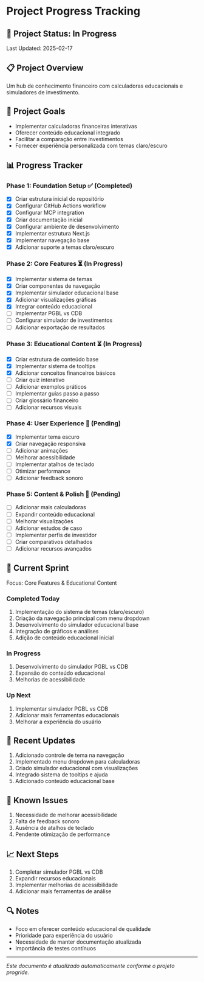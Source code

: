 # Project Progress Tracking

## 🚀 Project Status: In Progress
Last Updated: 2025-02-17

## 📋 Project Overview
Um hub de conhecimento financeiro com calculadoras educacionais e simuladores de investimento.

## 🎯 Project Goals
- Implementar calculadoras financeiras interativas
- Oferecer conteúdo educacional integrado
- Facilitar a comparação entre investimentos
- Fornecer experiência personalizada com temas claro/escuro

## 📊 Progress Tracker

### Phase 1: Foundation Setup ✅ (Completed)
- [x] Criar estrutura inicial do repositório
- [x] Configurar GitHub Actions workflow
- [x] Configurar MCP integration
- [x] Criar documentação inicial
- [x] Configurar ambiente de desenvolvimento
- [x] Implementar estrutura Next.js
- [x] Implementar navegação base
- [x] Adicionar suporte a temas claro/escuro

### Phase 2: Core Features ⏳ (In Progress)
- [x] Implementar sistema de temas
- [x] Criar componentes de navegação
- [x] Implementar simulador educacional base
- [x] Adicionar visualizações gráficas
- [x] Integrar conteúdo educacional
- [ ] Implementar PGBL vs CDB
- [ ] Configurar simulador de investimentos
- [ ] Adicionar exportação de resultados

### Phase 3: Educational Content ⏳ (In Progress)
- [x] Criar estrutura de conteúdo base
- [x] Implementar sistema de tooltips
- [x] Adicionar conceitos financeiros básicos
- [ ] Criar quiz interativo
- [ ] Adicionar exemplos práticos
- [ ] Implementar guias passo a passo
- [ ] Criar glossário financeiro
- [ ] Adicionar recursos visuais

### Phase 4: User Experience 🔄 (Pending)
- [x] Implementar tema escuro
- [x] Criar navegação responsiva
- [ ] Adicionar animações
- [ ] Melhorar acessibilidade
- [ ] Implementar atalhos de teclado
- [ ] Otimizar performance
- [ ] Adicionar feedback sonoro

### Phase 5: Content & Polish 🔄 (Pending)
- [ ] Adicionar mais calculadoras
- [ ] Expandir conteúdo educacional
- [ ] Melhorar visualizações
- [ ] Adicionar estudos de caso
- [ ] Implementar perfis de investidor
- [ ] Criar comparativos detalhados
- [ ] Adicionar recursos avançados

## 🔄 Current Sprint
Focus: Core Features & Educational Content

### Completed Today
1. Implementação do sistema de temas (claro/escuro)
2. Criação da navegação principal com menu dropdown
3. Desenvolvimento do simulador educacional base
4. Integração de gráficos e análises
5. Adição de conteúdo educacional inicial

### In Progress
1. Desenvolvimento do simulador PGBL vs CDB
2. Expansão do conteúdo educacional
3. Melhorias de acessibilidade

### Up Next
1. Implementar simulador PGBL vs CDB
2. Adicionar mais ferramentas educacionais
3. Melhorar a experiência do usuário

## 📝 Recent Updates
1. Adicionado controle de tema na navegação
2. Implementado menu dropdown para calculadoras
3. Criado simulador educacional com visualizações
4. Integrado sistema de tooltips e ajuda
5. Adicionado conteúdo educacional base

## 🚧 Known Issues
1. Necessidade de melhorar acessibilidade
2. Falta de feedback sonoro
3. Ausência de atalhos de teclado
4. Pendente otimização de performance

## 📈 Next Steps
1. Completar simulador PGBL vs CDB
2. Expandir recursos educacionais
3. Implementar melhorias de acessibilidade
4. Adicionar mais ferramentas de análise

## 🔍 Notes
- Foco em oferecer conteúdo educacional de qualidade
- Prioridade para experiência do usuário
- Necessidade de manter documentação atualizada
- Importância de testes contínuos

---
*Este documento é atualizado automaticamente conforme o projeto progride.*